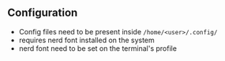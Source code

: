 ## Configuration
- Config files need to be present inside ```/home/<user>/.config/```
- requires nerd font installed on the system
- nerd font need to be set on the terminal's profile
